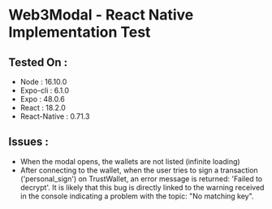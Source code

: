 # Web3Modal - React Native Implementation Test

## Tested On :

- Node : 16.10.0
- Expo-cli : 6.1.0
- Expo : 48.0.6
- React : 18.2.0
- React-Native : 0.71.3

## Issues :

- When the modal opens, the wallets are not listed (infinite loading)
- After connecting to the wallet, when the user tries to sign a transaction ('personal_sign') on TrustWallet, an error message is returned: 'Failed to decrypt'. It is likely that this bug is directly linked to the warning received in the console indicating a problem with the topic: "No matching key".

